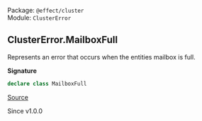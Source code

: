 Package: `@effect/cluster`<br />
Module: `ClusterError`<br />

## ClusterError.MailboxFull

Represents an error that occurs when the entities mailbox is full.

**Signature**

```ts
declare class MailboxFull
```

[Source](https://github.com/Effect-TS/effect/tree/main/packages/cluster/src/ClusterError.ts#L175)

Since v1.0.0